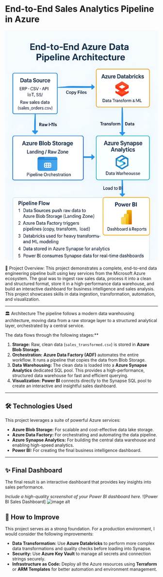 # End-to-End Sales Analytics Pipeline in Azure

  ![image alt](https://github.com/NaranBhusal/projects/blob/b15c30070c4ba976f58879481d2833fcaccb3156/Block%20Diagram.jpg) 
  
  
  📖 Project Overview:
This project demonstrates a complete, end-to-end data engineering pipeline built using key services from the Microsoft Azure ecosystem. The goal was to ingest raw sales data, process it into a clean and structured format, store it in a high-performance data warehouse, and build an interactive dashboard for business intelligence and sales analysis. This project showcases skills in data ingestion, transformation, automation, and visualization.

---

 🏛️ Architecture
The pipeline follows a modern data warehousing architecture, moving data from a raw storage layer to a structured analytical layer, orchestrated by a central service.

The data flows through the following stages:**
1.  **Storage:** Raw, clean data (`sales_transformed.csv`) is stored in **Azure Blob Storage**.
2.  **Orchestration:** **Azure Data Factory (ADF)** automates the entire workflow. It runs a pipeline that copies the data from Blob Storage.
3.  **Data Warehousing:** The clean data is loaded into a **Azure Synapse Analytics** dedicated SQL pool. This provides a high-performance, structured data warehouse for fast and efficient querying.
4.  **Visualization:** **Power BI** connects directly to the Synapse SQL pool to create an interactive and insightful sales dashboard.

---

## 🛠️ Technologies Used
This project leverages a suite of powerful Azure services:
* **Azure Blob Storage:** For scalable and cost-effective data lake storage.
* **Azure Data Factory:** For orchestrating and automating the data pipeline.
* **Azure Synapse Analytics:** For building the central data warehouse and enabling high-speed analytics.
* **Power BI:** For creating the final business intelligence dashboard.

---

## ✨ Final Dashboard
The final result is an interactive dashboard that provides key insights into sales performance.

*Include a high-quality screenshot of your Power BI dashboard here.*
![Power BI Sales Dashboard]
![image alt]()

## 🚀 How to Improve
This project serves as a strong foundation. For a production environment, I would consider the following improvements:
* **Data Transformation:** Use **Azure Databricks** to perform more complex data transformations and quality checks before loading into Synapse.
* **Security:** Use **Azure Key Vault** to manage all secrets and connection strings securely.
* **Infrastructure as Code:** Deploy all the Azure resources using **Terraform** or **ARM Templates** for better automation and environment management.
